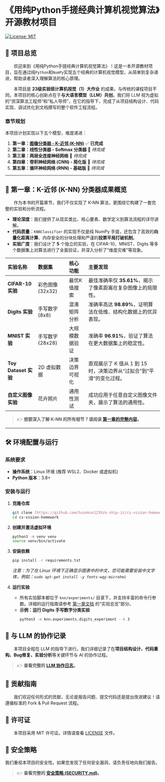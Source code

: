 # 《用纯Python手搓经典计算机视觉算法》开源教材项目

[![License: MIT](https://img.shields.io/badge/License-MIT-yellow.svg)](https://opensource.org/licenses/MIT)

## 📖 项目总览

&emsp;&emsp;欢迎来到《用纯Python手搓经典计算机视觉算法》！这是一本开源教材项目，旨在通过纯`Python`和`NumPy`实现五个经典的计算机视觉模型，从简单到复杂递进，帮助读者深入理解算法的核心原理。

&emsp;&emsp;本项目是 **23级实验班计算机视觉（1）大作业** 的成果。与传统的课程项目不同，本项目的核心创新点在于**与大语言模型（LLM）共创**。我们将 LLM 视为虚拟的“资深算法工程师”和“私人导师”，在它的指导下，完成了从项目结构设计、代码实现、调试优化到文档撰写的整个软件工程流程。

### 章节规划

本项目计划实现以下五个模型，难度递进：

1.  **第一章：[图像分类器 - K-近邻 (K-NN)](./knn/chapter_1_knn_theory.md)** ✅ **已完成**
2.  **第二章：线性分类器 - Softmax 分类器** 📝 *待完成*
3.  **第三章：两层全连接神经网络** 📝 *待完成*
4.  **第四章：卷积神经网络 (CNN) - 简化版** 📝 *待完成*
5.  **第五章：循环神经网络 (RNN) - 基础版** 📝 *待完成*

---

## 🚀 第一章：K-近邻 (K-NN) 分类器成果概览

&emsp;&emsp;作为本书的开篇章节，我们不仅实现了 K-NN 算法，更围绕它构建了一套完整的实验和分析流程。

* **理论深度**：我们提供了从现实类比、核心要素、数学定义到算法流程的详尽讲解。
* **代码质量**：`KNNClassifier` 的实现不仅是纯 NumPy 手搓，还包含了高效的**向量化距离计算**、内存安全的分块处理和严谨的**投票平局打破机制**。
* **实验广度**：我们设计了 **5** 个独立的实验，在 CIFAR-10、MNIST、Digits 等多个数据集上对算法进行了全面验证，并深入分析了“维度灾难”等现象。

| 实验名称 | 数据集 | 核心功能 | 主要发现 |
| :--- | :--- | :--- | :--- |
| **CIFAR-10 实验** | 彩色图像 (32x32) | 最优K值搜索 | 最佳准确率仅 **35.61%**，揭示了像素距离在复杂图像上的局限性。 |
| **Digits 实验** | 手写数字 (8x8) | 混淆矩阵分析 | 准确率高达 **98.89%**，证明算法在低维、结构化数据上的优异表现。 |
| **MNIST 实验** | 手写数字 (28x28) | 大规模数据验证 | 准确率 **96.91%**，验证了算法在更大数据集上的稳定性。 |
| **Toy Dataset 实验**| 2D 虚拟数据 | 决策边界可视化 | 直观展示了 K 值从 1 到 15 时，决策边界从“过拟合”到“平滑”的变化过程。 |
| **自定义图像实验**| 花卉照片 | 通用性测试 | 成功应用于任意自定义图像文件夹，展示了算法的通用性。 |

> 👉 **想要深入了解 K-NN 的所有细节？请阅读 [第一章的完整内容](./knn/chapter_1_knn_theory.md)。**

---

## 🛠️ 环境配置与运行

### 系统要求
* **操作系统**：Linux 环境 (推荐 WSL2、Docker 或虚拟机)
* **Python 版本**：3.8+

### 安装与运行
1.  **克隆仓库**
    ```bash
    git clone [https://github.com/huzekun123hzk-ship-it/cs-vision-homework.git](https://github.com/huzekun123hzk-ship-it/cs-vision-homework.git)
    cd cs-vision-homework
    ```

2.  **创建并激活虚拟环境**
    ```bash
    python3 -m venv venv
    source venv/bin/activate
    ```

3.  **安装依赖**
    ```bash
    pip install -r requirements.txt
    ```
    *注意：为了在 Linux 环境下正确显示图表中的中文，您可能需要安装中文字体，例如：`sudo apt-get install -y fonts-wqy-microhei`*

4.  **运行实验**
    * 所有实验脚本都位于 `knn/experiments/` 目录下，并支持丰富的命令行参数。详细的运行指南请参考 [第一章文档](./knn/chapter_1_knn_theory.md) 的“实验总览”部分。
    * **示例：运行 Digits 手写数字分类实验**
        ```bash
        python3 -m knn.experiments.digits_experiment --k 3
        ```

## 🤖 与 LLM 的协作记录

&emsp;&emsp;本项目全程在 LLM 的指导下进行。我们详细记录了在**项目结构设计、代码重构、Bug修复、实验分析**等关键环节与 AI 的协作过程。

> 👉 **查看完整的 [LLM 协作日志](./llm_interactions/knn_chapter_logs.md)。**

## 🤝 贡献指南

&emsp;&emsp;我们欢迎任何形式的贡献，无论是报告问题、提交代码还是提出改进建议！请遵循标准的 Fork & Pull Request 流程。

## 📜 许可证

&emsp;&emsp;本项目采用 MIT 许可证。详情请查看 [LICENSE](./LICENSE) 文件。

## 🔐 安全策略

我们重视本项目的安全性。如果您发现了任何安全漏洞，请负责任地向我们报告。

> 👉 **查看完整的 [安全策略 (SECURITY.md)](./SECURITY.md)。**